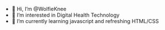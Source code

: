 - 👋 Hi, I’m @WolfieKnee
- 👀 I’m interested in Digital Health Technology
- 🌱 I’m currently learning javascript and refreshing HTML/CSS
